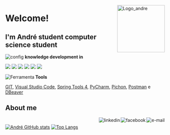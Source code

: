 <img 
    src="https://carvalhoandre.s3-sa-east-1.amazonaws.com/adaptive-icon.png"
    min-width="150" 
    max-width="150" 
    width="150" 
    align="right" 
    alt="Logo_andre">
    
 # Welcome!

## I'm André student computer science student 

<p align="left"><img src="https://carvalhoandre.s3-sa-east-1.amazonaws.com/github/brainstorm_skill_240px.png" alt="config"> <strong> knowledge development in </strong></p>
<p align="left">
    <img src="https://img.shields.io/badge/React_Native-20232A?style=for-the-badge&logo=react&logoColor=61DAFB">
    <img src="https://img.shields.io/badge/TypeScript-007ACC?style=for-the-badge&logo=typescript&logoColor=white">
    <img src="https://img.shields.io/badge/TypeScript-007ACC?style=for-the-badge&logo=typescript&logoColor=white">
    <img src="https://img.shields.io/badge/JavaScript-323330?style=for-the-badge&logo=javascript&logoColor=F7DF1E">
    <img src="https://img.shields.io/badge/JavaScript-F7DF1E?style=for-the-badge&logo=javascript&logoColor=black">
    <img src="https://img.shields.io/badge/Java-ED8B00?style=for-the-badge&logo=java&logoColor=white">
</p>

<p align="left"><img src="https://carvalhoandre.s3-sa-east-1.amazonaws.com/github/computer_support_240px.png" alt="Ferramenta"><strong> Tools </strong></p>

[GIT](https://git-scm.com/), [Visual Studio Code](https://code.visualstudio.com/), [Spring Tools 4](https://spring.io/tools), [PyCharm](https://www.jetbrains.com/pt-br/pycharm/), [Pichon](https://www.microsoft.com/pt-br/p/pichon-free-icons/9nk8t1kshffr?activetab=pivot:overviewtab), [Postman](https://www.postman.com/) e [DBeaver](https://dbeaver.io/)

## About me

<a href="mailto:andre_carvalho0@live.com?Subject=Olá André" target="_blank" rel="external"><img src="https://img.shields.io/badge/Microsoft_Outlook-0078D4?style=for-the-badge&logo=microsoft-outlook&logoColor=white" align="right" alt="e-mail"></a>

<a href="https://www.facebook.com/AndreCarvalho0" target="_blank" rel="external"><img src="https://img.shields.io/badge/facebook-%231877F2.svg?&style=for-the-badge&logo=facebook&logoColor=white" align="right" alt="facebook"></a>
    
<a href="https://www.linkedin.com/in/andr%C3%A9-leite-carvalho-b77721146/" target="_blank" rel="external"><img src="https://img.shields.io/badge/linkedin-%230077B5.svg?&style=for-the-badge&logo=linkedin&logoColor=white" align="right" alt="linkedin"></a>


#
[![André GitHub stats](https://github-readme-stats.vercel.app/api?username=carvalhoandre)](https://github.com/anuraghazra/github-readme-stats) [![Top Langs](https://github-readme-stats.vercel.app/api/top-langs/?username=carvalhoandre&layout=compact)](https://github.com/anuraghazra/github-readme-stats)

